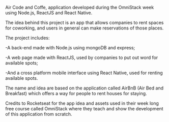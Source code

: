 Air Code and Coffe, application developed during the OmniStack week using Node.js, ReactJS and React Native. 

The idea behind this project is an app that allows companies to rent spaces for coworking, and users in general can make reservations of those places. 

The project includes:

-A back-end made with Node.js using mongoDB and express;

-A web page made with ReactJS, used by companies to put out word for available spots;

-And a cross platform mobile interface using React Native, used for renting available spots. 




The name and idea are based on the application called AirBnB (Air Bed and Breakfast) which offers a way for people to rent houses for staying.

Credits to Rocketseat for the app idea and assets used in their week long free course called OmniStack where they teach and show the development of this application from scratch.

